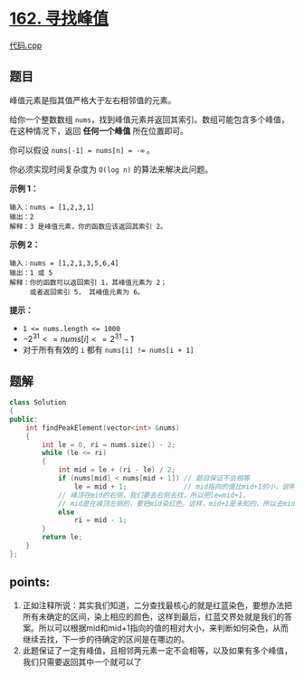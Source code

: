# [162. 寻找峰值](https://leetcode.cn/problems/find-peak-element/)

[代码.cpp](/leetcode/162.%20寻找峰值/162.cpp)  

## 题目

峰值元素是指其值严格大于左右相邻值的元素。

给你一个整数数组 `nums`，找到峰值元素并返回其索引。数组可能包含多个峰值，在这种情况下，返回 **任何一个峰值** 所在位置即可。

你可以假设 `nums[-1] = nums[n] = -∞` 。

你必须实现时间复杂度为 `O(log n)` 的算法来解决此问题。

 

**示例 1：**

```
输入：nums = [1,2,3,1]
输出：2
解释：3 是峰值元素，你的函数应该返回其索引 2。
```

**示例 2：**

```
输入：nums = [1,2,1,3,5,6,4]
输出：1 或 5 
解释：你的函数可以返回索引 1，其峰值元素为 2；
     或者返回索引 5， 其峰值元素为 6。
```

 

**提示：**

- `1 <= nums.length <= 1000`
- $-2^{31} <= nums[i] <= 2^{31} - 1$
- 对于所有有效的 `i` 都有 `nums[i] != nums[i + 1]`



## 题解

```cpp
class Solution
{
public:
    int findPeakElement(vector<int> &nums)
    {
        int le = 0, ri = nums.size() - 2;
        while (le <= ri)
        {
            int mid = le + (ri - le) / 2;
            if (nums[mid] < nums[mid + 1]) // 题目保证不会相等
                le = mid + 1;              // mid指向的值比mid+1的小，说明mid是在峰顶左侧的，
            // 峰顶在mid的右侧，我们要去右侧去找，所以把le=mid+1，
            // mid是在峰顶左侧的，要把mid染红色。这样，mid+1是未知的，所以去mid+1那边再确定如何染色
            else
                ri = mid - 1;
        }
        return le;
    }
};
```



## points:

1. 正如注释所说：其实我们知道，二分查找最核心的就是红蓝染色，要想办法把所有未确定的区间，染上相应的颜色，这样到最后，红蓝交界处就是我们的答案。所以可以根据mid和mid+1指向的值的相对大小，来判断如何染色，从而继续去找，下一步的待确定的区间是在哪边的。
2. 此题保证了一定有峰值，且相邻两元素一定不会相等，以及如果有多个峰值，我们只需要返回其中一个就可以了